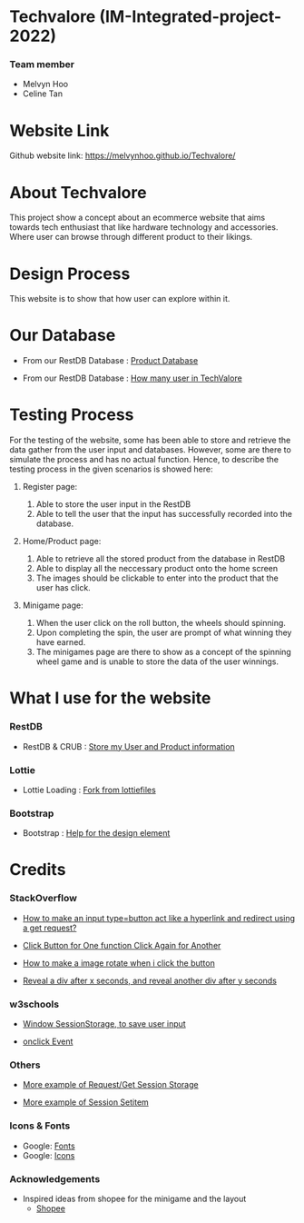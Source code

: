 # Techvalore (IM-Integrated-project-2022)
### Team member
- Melvyn Hoo 
- Celine Tan
# Website Link
Github website link: https://melvynhoo.github.io/Techvalore/

# About Techvalore
This project show a concept about an ecommerce website that aims towards tech enthusiast that like hardware technology and accessories. Where user can browse through different product to their likings.

# Design Process
This website is to show that how user can explore within it.

# Our Database
- From our RestDB Database  : [Product Database 
 ](https://own-product-api.melvynhoo.repl.co/)

 - From our RestDB Database : [How many user in TechValore 
 ](https://how-many-user-in-techvalore.melvynhoo.repl.co/)

# Testing Process
For the testing of the website, some has been able to store and retrieve the data gather from the user input and databases. However, some are there to simulate the process and has no actual function. Hence, to describe the testing process in the given scenarios is showed here:
1. Register page:
    1. Able to store the user input in the RestDB
    2. Able to tell the user that the input has successfully recorded into the database.

2. Home/Product page:
    1. Able to retrieve all the stored product from the database in RestDB
    2. Able to display all the neccessary product onto the home screen
    3. The images should be clickable to enter into the product that the user has click. 

3. Minigame page:
    1. When the user click on the roll button, the wheels should spinning.
    2. Upon completing the spin, the user are prompt of what winning they have earned.
    3. The minigames page are there to show as a concept of the spinning wheel game and is unable to store the data of the user winnings.

# What I use for the website

### RestDB
- RestDB & CRUB : [Store my User and Product information
 ](https://restdb.io/)

### Lottie
- Lottie Loading : [Fork from lottiefiles
 ](https://lottiefiles.com/89991-loading)

### Bootstrap
- Bootstrap : [Help for the design element
 ](https://getbootstrap.com/docs/5.1/getting-started/introduction/)

# Credits

### StackOverflow
- [How to make an input type=button act like a hyperlink and redirect using a get request?
](https://stackoverflow.com/questions/3303675/how-to-make-an-input-type-button-act-like-a-hyperlink-and-redirect-using-a-get-r)

- [Click Button for One function Click Again for Another
](https://stackoverflow.com/questions/19128311/click-button-for-one-function-click-again-for-another)

- [How to make a image rotate when i click the button
](https://stackoverflow.com/questions/61641362/how-to-make-a-image-rotate-when-i-click-the-button)

- [Reveal a div after x seconds, and reveal another div after y seconds
](https://stackoverflow.com/questions/18808383/reveal-a-div-after-x-seconds-and-reveal-another-div-after-y-seconds)

### w3schools
- [Window SessionStorage, to save user input
](https://www.w3schools.com/jsref/prop_win_sessionstorage.asp)

- [onclick Event
](https://www.w3schools.com/jsref/event_onclick.asp)

### Others
- [More example of Request/Get Session Storage
](https://www.codegrepper.com/code-examples/javascript/request+session+javascript)

- [More example of Session Setitem
](https://developer.mozilla.org/en-US/docs/Web/API/Storage/setItem)


### Icons & Fonts
- Google: [Fonts
 ](https://fonts.google.com/)
- Google: [Icons
 ](https://fonts.google.com/icons?selected=Material+Icons)

 ### Acknowledgements

- Inspired ideas from shopee for the minigame and the layout
  - [Shopee](https://shopee.sg/)